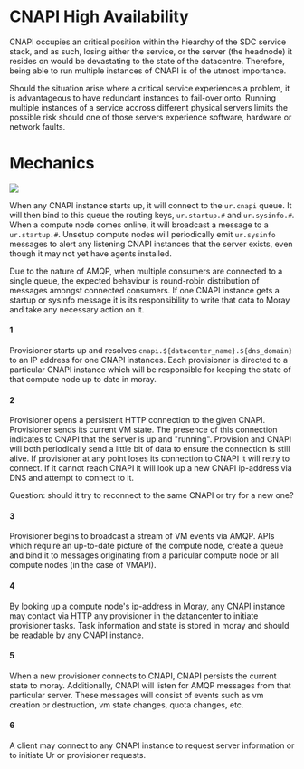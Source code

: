 # CNAPI High Availability

CNAPI occupies an critical position within the hiearchy of the SDC service
stack, and as such, losing either the service, or the server (the headnode) it
resides on would be devastating to the state of the datacentre. Therefore, being
able to run multiple instances of CNAPI is of the utmost importance.

Should the situation arise where a critical service experiences a problem, it
is advantageous to have redundant instances to fail-over onto. Running multiple
instances of a service accross different physical servers limits the possible
risk should one of those servers experience software, hardware or network
faults.


# Mechanics

<img src="https://mo.joyent.com/cnapi/raw/master/docs/cnapi-ha.png" />


When any CNAPI instance starts up, it will connect to the `ur.cnapi` queue. It
will then bind to this queue the routing keys, `ur.startup.#` and
`ur.sysinfo.#`. When a compute node comes online, it will broadcast a message
to a `ur.startup.#`.  Unsetup compute nodes will periodically emit `ur.sysinfo` messages to alert any
listening CNAPI instances that the server exists, even though it may not yet
have agents installed.

Due to the nature of AMQP, when multiple consumers are connected to a single
queue, the expected behaviour is round-robin distribution of messages amongst
connected consumers. If one CNAPI instance gets a startup or sysinfo message it
is its responsibility to write that data to Moray and take any necessary action
on it.


#### 1

Provisioner starts up and resolves `cnapi.${datacenter_name}.${dns_domain}` to
an IP address for one CNAPI instances. Each provisioner is directed to a
particular CNAPI instance which will be responsible for keeping the state of
that compute node up to date in moray.


#### 2

Provisioner opens a persistent HTTP connection to the given CNAPI. Provisioner
sends its current VM state. The presence of this connection indicates to CNAPI
that the server is up and "running". Provision and CNAPI will both periodically
send a little bit of data to ensure the connection is still alive. If
provisioner at any point loses its connection to CNAPI it will retry to
connect. If it cannot reach CNAPI it will look up a new CNAPI ip-address via
DNS and attempt to connect to it.

Question: should it try to reconnect to the same CNAPI or try for a new one?


#### 3

Provisioner begins to broadcast a stream of VM events via AMQP. APIs which
require an up-to-date picture of the compute node, create a queue and bind it
to messages originating from a paricular compute node or all compute nodes (in
the case of VMAPI).


#### 4

By looking up a compute node's ip-address in Moray, any CNAPI instance may
contact via HTTP any provisioner in the datancenter to initiate provisioner
tasks. Task information and state is stored in moray and should be readable by
any CNAPI instance.


#### 5

When a new provisioner connects to CNAPI, CNAPI persists the current state to
moray. Additionally, CNAPI will listen for AMQP messages from that particular
server. These messages will consist of events such as vm creation or
destruction, vm state changes, quota changes, etc.


#### 6

A client may connect to any CNAPI instance to request server information or to
initiate Ur or provisioner requests.
